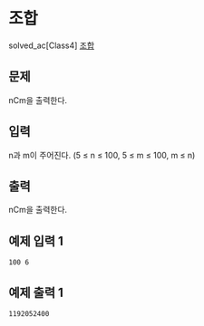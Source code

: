 # 조합

solved_ac[Class4] [조합](https://www.acmicpc.net/problem/2407)

## 문제
nCm을 출력한다.

## 입력
n과 m이 주어진다. (5 ≤ n ≤ 100, 5 ≤ m ≤ 100, m ≤ n)

## 출력
nCm을 출력한다.
## 예제 입력 1 

```
100 6
```

## 예제 출력 1 

```
1192052400
```
